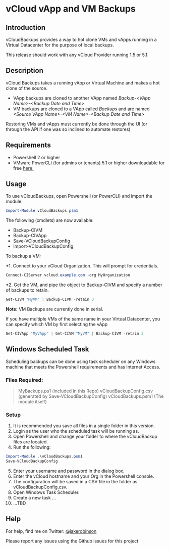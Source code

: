 # vCloud vApp and VM Backups

## Introduction

vCloudBackups provides a way to hot clone VMs and vApps running in a Virtual Datacenter for the purpose of local backups. 

This release should work with any vCloud Provider running 1.5 or 5.1.

## Description

vCloud Backups takes a running vApp or Virtual Machine and makes a hot clone of the source.

* VApp backups are cloned to another VApp named *Backup-\<VApp Name\>-\<Backup Date and Time\>*
* VM backups are cloned to a VApp called *Backups* and are named *\<Source VApp Name\>-\<VM Name\>-\<Backup Date and Time\>*

Restoring VMs and vApps must currently be done through the UI (or through the API if one was so inclined to automate restores)

## Requirements

* Powershell 2 or higher
* VMware PowerCLI (for admins or tenants) 5.1 or higher downloadable for free [here.](http://vmware.com/go/powercli)

## Usage

To use vCloudBackups, open Powershell (or PowerCLI) and import the module:

```Powershell
Import-Module vCloudBackups.psm1
```

The following (cmdlets) are now available:

* Backup-CIVM
* Backup-CIVApp
* Save-VCloudBackupConfig
* Import-VCloudBackupConfig

To backup a VM:

*1. Connect to your vCloud Organization. This will prompt for credentials.

```Powershell
Connect-CIServer vcloud.example.com -org MyOrganization
```

*2. Get the VM, and pipe the object to Backup-CIVM and specify a number of backups to retain.

```Powershell
Get-CIVM "MyVM" | Backup-CIVM -retain 3
```
**Note:** VM Backups are currently done in serial.

If you have multiple VMs of the same name in your Virtual Datacenter, you can specify which VM by first selecting the vApp

```Powershell
Get-CIVApp "MyVApp" | Get-CIVM "MyVM" | Backup-CIVM -retain 3
```

## Windows Scheduled Task

Scheduling backups can be done using task scheduler on any Windows machine that meets the Powershell requirements and has Internet Access.

### Files Required:

> MyBackups.ps1 (included in this Repo)
> vCloudBackupConfig.csv (generated by Save-VCloudBackupConfig)
> vCloudBackups.psm1 (The module itself)

### Setup

1. It is recommended you save all files in a single folder in this version.
2. Login as the user who the scheduled task will be running as.
3. Open Powershell and change your folder to where the vCloudBackup files are located.
4. Run the following:

```Powershell
Import-Module .\vCloudBackups.psm1
Save-VCloudBackupConfig
```

5. Enter your username and password in the dialog box.
6. Enter the vCloud hostname and your Org in the Powershell console.
7. The configuration will be saved in a CSV file in the folder as vCloudBackupConfig.csv.
8. Open Windows Task Scheduler.
9. Create a new task ...
10. ...TBD



## Help

For help, find me on Twitter: [@jakerobinson](http://twitter.com/jakerobinson)

Please report any issues using the Github issues for this project.




